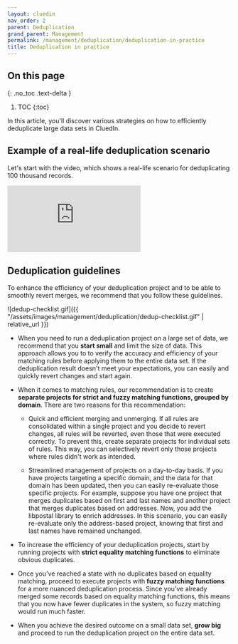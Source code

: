 ```yaml
---
layout: cluedin
nav_order: 2
parent: Deduplication
grand_parent: Management
permalink: /management/deduplication/deduplication-in-practice
title: Deduplication in practice
---
```


## On this page
{: .no_toc .text-delta }
1. TOC
{:toc}

In this article, you'll discover various strategies on how to efficiently deduplicate large data sets in CluedIn.

## Example of a real-life deduplication scenario

Let's start with the video, which shows a real-life scenario for deduplicating 100 thousand records.

<div class="videoFrame">
<iframe src="https://player.vimeo.com/video/910767689?badge=0&amp;autopause=0&amp;player_id=0&amp;app_id=58479" frameborder="0" allow="autoplay; fullscreen; picture-in-picture" title="Deduplication in practice"></iframe>
</div>

## Deduplication guidelines

To enhance the efficiency of your deduplication project and to be able to smoothly revert merges, we recommend that you follow these guidelines.

![dedup-checklist.gif]({{ "/assets/images/management/deduplication/dedup-checklist.gif" | relative_url }})

- When you need to run a deduplication project on a large set of data, we recommend that you **start small** and limit the size of data. This approach allows you to to verify the accuracy and efficiency of your matching rules before applying them to the entire data set. If the deduplication result doesn't meet your expectations, you can easily and quickly revert changes and start again.

- When it comes to matching rules, our recommendation is to create **separate projects for strict and fuzzy matching functions, grouped by domain**. There are two reasons for this recommendation:

    - Quick and efficient merging and unmerging. If all rules are consolidated within a single project and you decide to revert changes, all rules will be reverted, even those that were executed correctly. To prevent this, create separate projects for individual sets of rules. This way, you can selectively revert only those projects where rules didn't work as intended.

    - Streamlined management of projects on a day-to-day basis. If you have projects targeting a specific domain, and the data for that domain has been updated, then you can easily re-evaluate those specific projects. For example, suppose you have one project that merges duplicates based on first and last names and another project that merges duplicates based on addresses. Now, you add the libpostal library to enrich addresses. In this scenario, you can easily re-evaluate only the address-based project, knowing that first and last names have remained unchanged.

- To increase the efficiency of your deduplication projects, start by running projects with **strict equality matching functions** to eliminate obvious duplicates.

- Once you've reached a state with no duplicates based on equality matching, proceed to execute projects with **fuzzy matching functions** for a more nuanced deduplication process. Since you've already merged some records based on equality matching functions, this means that you now have fewer duplicates in the system, so fuzzy matching would run much faster.

- When you achieve the desired outcome on a small data set, **grow big** and proceed to run the deduplication project on the entire data set.